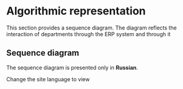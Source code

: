 # Algorithmic representation

This section provides a sequence diagram. The diagram reflects the interaction of departments through the ERP system and through it

## Sequence diagram

The sequence diagram is presented only in **Russian**.

Change the site language to view
